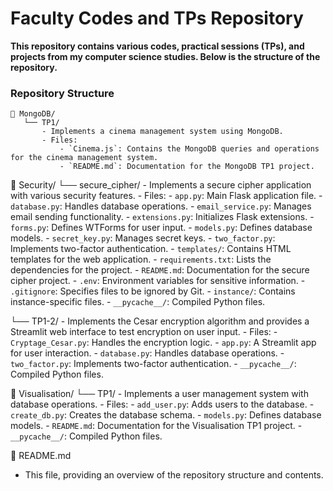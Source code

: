 # Faculty Codes and TPs Repository

**This repository contains various codes, practical sessions (TPs), and projects from my computer science studies. Below is the structure of the repository.**

### Repository Structure

```
📂 MongoDB/
   └── TP1/
       - Implements a cinema management system using MongoDB.
       - Files:
           - `Cinema.js`: Contains the MongoDB queries and operations for the cinema management system.
           - `README.md`: Documentation for the MongoDB TP1 project.
```

📂 Security/
   └── secure_cipher/
       - Implements a secure cipher application with various security features.
       - Files:
           - `app.py`: Main Flask application file.
           - `database.py`: Handles database operations.
           - `email_service.py`: Manages email sending functionality.
           - `extensions.py`: Initializes Flask extensions.
           - `forms.py`: Defines WTForms for user input.
           - `models.py`: Defines database models.
           - `secret_key.py`: Manages secret keys.
           - `two_factor.py`: Implements two-factor authentication.
           - `templates/`: Contains HTML templates for the web application.
           - `requirements.txt`: Lists the dependencies for the project.
           - `README.md`: Documentation for the secure cipher project.
           - `.env`: Environment variables for sensitive information.
           - `.gitignore`: Specifies files to be ignored by Git.
           - `instance/`: Contains instance-specific files.
           - `__pycache__/`: Compiled Python files.

   └── TP1-2/
       - Implements the Cesar encryption algorithm and provides a Streamlit web interface to test encryption on user input.
       - Files:
           - `Cryptage_Cesar.py`: Handles the encryption logic.
           - `app.py`: A Streamlit app for user interaction.
           - `database.py`: Handles database operations.
           - `two_factor.py`: Implements two-factor authentication.
           - `__pycache__/`: Compiled Python files.

📂 Visualisation/
   └── TP1/
       - Implements a user management system with database operations.
       - Files:
           - `add_user.py`: Adds users to the database.
           - `create_db.py`: Creates the database schema.
           - `models.py`: Defines database models.
           - `README.md`: Documentation for the Visualisation TP1 project.
           - `__pycache__/`: Compiled Python files.

📂 README.md
   - This file, providing an overview of the repository structure and contents.